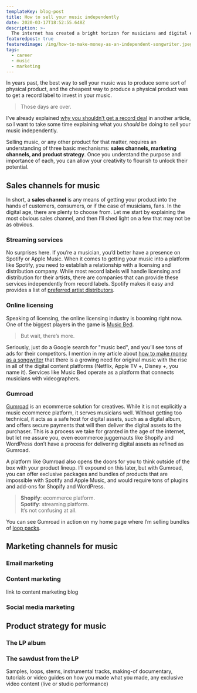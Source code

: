 ```yaml
---
templateKey: blog-post
title: How to sell your music independently
date: 2020-03-17T18:52:55.648Z
description: >-
  The internet has created a bright horizon for musicians and digital entrepreneurs. There are plenty of new sales channels for musicians to step into that can unlock a lot of earning potential. Here are some great ways musicians can sell their music independently.
featuredpost: true
featuredimage: /img/how-to-make-money-as-an-independent-songwriter.jpeg
tags:
  - career
  - music
  - marketing
---
```


In years past, the best way to sell your music was to produce some sort of physical product, and the cheapest way to produce a physical product was to get a record label to invest in your music.

> Those days are over.

I've already explained [why you shouldn’t get a record deal](/blog/how-to-get-a-record-deal-and-why-you-shouldnt) in another article, so I want to take some time explaining what you _should_ be doing to sell your music independently.

Selling music, or any other product for that matter, requires an understanding of three basic mechanisms: **sales channels, marketing channels, and product strategy**. Once you understand the purpose and importance of each, you can allow your creativity to flourish to unlock their potential.

## Sales channels for music

In short, a **sales channel** is any means of getting your product into the hands of customers, consumers, or if the case of musicians, fans. In the digital age, there are plenty to choose from. Let me start by explaining the most obvious sales channel, and then I’ll shed light on a few that may not be as obvious.

### Streaming services

No surprises here. If you’re a musician, you’d better have a presence on Spotify or Apple Music. When it comes to getting your music into a platform like Spotify, you need to establish a relationship with a licensing and distribution company. While most record labels will handle licensing and distribution for their artists, there are companies that can provide these services independently from record labels. Spotify makes it easy and provides a list of <a href="https://artists.spotify.com/directory/distribution" target="_blank" rel="noopener noreferrer">preferred artist distributors</a>.

### Online licensing

Speaking of licensing, the online licensing industry is booming right now. One of the biggest players in the game is <a href="https://www.musicbed.com/" target="_blank" rel="noopener noreferrer">Music Bed</a>.

> But wait, there’s more.

Seriously, just do a Google search for "music bed", and you’ll see tons of ads for their competitors. I mention in my article about [how to make money as a songwriter](/blog/###) that there is a growing need for original music with the rise in all of the digital content platforms (Netflix, Apple TV +, Disney +, you name it). Services like Music Bed operate as a platform that connects musicians with videographers.

### Gumroad

<a href="https://gumroad.com/" target="_blank" rel="noopener noreferrer">Gumroad</a> is an ecommerce solution for creatives. While it is not explicitly a music ecommerce platform, it serves musicians well. Without getting too technical, it acts as a safe host for digital assets, such as a digital album, and offers secure payments that will then deliver the digital assets to the purchaser. This is a process we take for granted in the age of the internet, but let me assure you, even ecommerce juggernauts like Shopify and WordPress don’t have a process for delivering digital assets as refined as Gumroad.

A platform like Gumroad also opens the doors for you to think outside of the box with your product lineup. I’ll expound on this later, but with Gumroad, you can offer exclusive packages and bundles of products that are impossible with Spotify and Apple Music, and would require tons of plugins and add-ons for Shopify and WordPress.

> **Shopify**: ecommerce platform.<br>**Spotify**: streaming platform.<br>It’s not confusing at all.

You can see Gumroad in action on my home page where I’m selling bundles of [loop packs](/#products).

## Marketing channels for music

### Email marketing

### Content marketing

link to content marketing blog

### Social media marketing

## Product strategy for music

### The LP album

### The sawdust from the LP

Samples, loops, stems, instrumental tracks, making-of documentary, tutorials or video guides on how you made what you made, any exclusive video content (live or studio performance)
